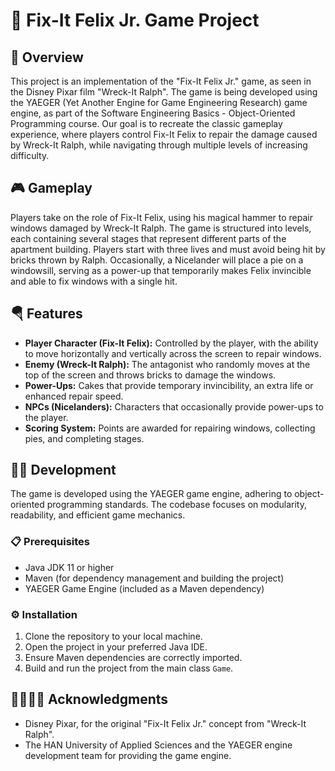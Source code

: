 # 🔨 Fix-It Felix Jr. Game Project

## 🧾 Overview
This project is an implementation of the "Fix-It Felix Jr." game, as seen in the Disney Pixar film "Wreck-It Ralph". The game is being developed using the YAEGER (Yet Another Engine for Game Engineering Research) game engine, as part of the Software Engineering Basics - Object-Oriented Programming course. Our goal is to recreate the classic gameplay experience, where players control Fix-It Felix to repair the damage caused by Wreck-It Ralph, while navigating through multiple levels of increasing difficulty.

## 🎮 Gameplay
Players take on the role of Fix-It Felix, using his magical hammer to repair windows damaged by Wreck-It Ralph. The game is structured into levels, each containing several stages that represent different parts of the apartment building. Players start with three lives and must avoid being hit by bricks thrown by Ralph. Occasionally, a Nicelander will place a pie on a windowsill, serving as a power-up that temporarily makes Felix invincible and able to fix windows with a single hit.

## 🪂 Features
- **Player Character (Fix-It Felix):** Controlled by the player, with the ability to move horizontally and vertically across the screen to repair windows.
- **Enemy (Wreck-It Ralph):** The antagonist who randomly moves at the top of the screen and throws bricks to damage the windows.
- **Power-Ups:** Cakes that provide temporary invincibility, an extra life or enhanced repair speed.
- **NPCs (Nicelanders):** Characters that occasionally provide power-ups to the player.
- **Scoring System:** Points are awarded for repairing windows, collecting pies, and completing stages.

## 👨‍💻 Development
The game is developed using the YAEGER game engine, adhering to object-oriented programming standards. The codebase focuses on modularity, readability, and efficient game mechanics.

### 📋 Prerequisites
- Java JDK 11 or higher
- Maven (for dependency management and building the project)
- YAEGER Game Engine (included as a Maven dependency)

### ⚙️ Installation
1. Clone the repository to your local machine.
2. Open the project in your preferred Java IDE.
3. Ensure Maven dependencies are correctly imported.
4. Build and run the project from the main class `Game`.

## 🫱🏻‍🫲🏼 Acknowledgments
- Disney Pixar, for the original "Fix-It Felix Jr." concept from "Wreck-It Ralph".
- The HAN University of Applied Sciences and the YAEGER engine development team for providing the game engine.
